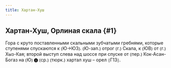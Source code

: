```yaml
---
title: Хартан-Хуш
---
```

## Хартан-Хуш, Орлиная скала {#1}

Гора с круто поставленными скальными зубчатыми гребнями, которые ступенями спускаются к ⦅Ю→ЮЗ⦆. ⦅Ю-зап.⦆ отрог ⦅г.⦆ Скала, к ⦅ЮВ⦆ от ⦅г.⦆ Хыз-Кая; второй выступ слева над шоссе при спуске от ⦅пер.⦆ Кок-Асан-Богаз на ⦅Ю⦆ ❶ ⦅ср.⦆ ⦅тюрк.⦆ хартал хуш – орел ⦃Г13⦄.
